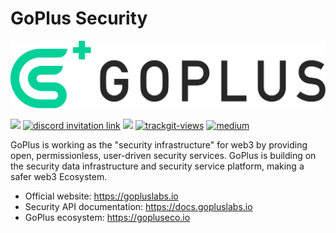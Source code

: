 # GoPlus Security
<img src="images/goplus.png" alt="goplus">

[![](https://shields.io/github/stars/GoPlusSecurity?style=social)](https://github.com/GoPlusSecurity/)
<a href="https://discord.com/invite/goplussecurity"><img alt="discord invitation link" src="https://dcbadge.vercel.app/api/server/5cvSsaT8N5?style=flat"></a>
<a href="https://t.me/GoPlusSecurity"><img src="https://img.shields.io/endpoint?color=neon&style=flat-square&url=https%3A%2F%2Ftg.sumanjay.workers.dev%2FGoPlusSecurity"></a>
<a href="https://twitter.com/GoplusSecurity"><img src="https://img.shields.io/twitter/follow/GoplusSecurity?style=social" alt="trackgit-views" /></a>
<a href="https://goplussecurity.medium.com/"><img src="https://img.shields.io/badge/Medium-@GoPlusSecurity-12100E?logo=medium&logoColor=white&style=plastic" alt="medium"></a>

GoPlus is working as the "security infrastructure" for web3 by providing open, permissionless, user-driven security services. GoPlus is building on the security data infrastructure and security service platform, making a safer web3 Ecosystem.
- Official website: https://gopluslabs.io
- Security API documentation: https://docs.gopluslabs.io
- GoPlus ecosystem: https://gopluseco.io
